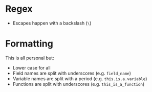 # Regex
* Escapes happen with a backslash (`\`)

# Formatting
This is all personal but:
* Lower case for all
* Field names are split with underscores (e.g. `field_name`)
* Variable names are split with a period (e.g. `this.is.a.variable`)
* Functions are split with underscores (e.g. `this_is_a_function`)
